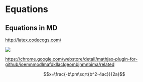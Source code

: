 # Equations

## Equations in MD
http://latex.codecogs.com/    

![](http://latex.codecogs.com/gif.latex?\\frac{1}{1+sin(x)})


https://chrome.google.com/webstore/detail/mathjax-plugin-for-github/ioemnmodlmafdkllaclgeombjnmnbima/related

<script type="text/javascript" src="http://cdn.mathjax.org/mathjax/latest/MathJax.js?config=default"></script>
$$x=\frac{-b\pm\sqrt{b^2-4ac}}{2a}$$

